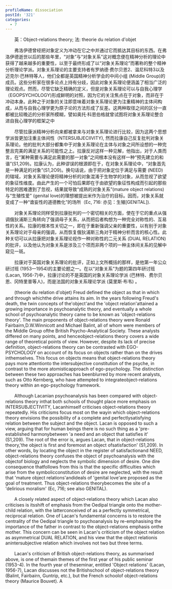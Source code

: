 ```yaml
---
profileName: dissociation
postId: '321'
categories:
  - 7
---
```



‌‌‌‌　　英：Object-relations theory; 法: theorie du relation d'objet


‌‌‌‌　　弗洛伊德曾经把对象定义为冲动在它之中并通过它而抵达其目标的东西。在弗洛伊德逝世以后的那些年里，“对象”与“对象关系”这对概念便在精神分析的理论中获得了越来越多的重要性，以至于最终形成了以“对象关系理论”而著称的整个精神分析理论学派。对象关系理论的主要支持者有罗纳德·费尔贝恩2、温尼科特3以及迈克尔·巴林特等人，他们全都是英国精神分析学会的中间小组 (Middle Group)的成员。这些分析家在很多论点上持有分歧，因此对象关系理论便涵盖了相当广泛的理论观点。然而，尽管它缺乏精确的定义，但是对象关系理论可以与自我心理学（EGOPSYCHOLOGY)形成鲜明的对照，因为它的关注焦点在于对象，而非在于冲动本身。此种之于对象的关注即意味着对象关系理论更为注重精神的主体间构成，从而与自我心理学更为原子论的方法形成了反差。这两种取径之间的区分一直都被比较晚近的分析家所模糊，譬如奥托·科恩伯格就曾试图将对象关系理论整合进自我心理学的框架之中

‌‌‌‌　　尽管拉康派精神分析向来都被拿来与对象关系理论进行比较，因为这两个思想学派皆更加注重主体间性（NTERSUBJECIIVITY), 然而拉康自己反复批判对象关系理论。他的批判大部分都集中于对象关系理论在主体与对象之间所设想的一种完整且完美的满足关系的可能性之上。拉康反对这样一种见解，他指出，对于人类而言，在“某种需要与满足此需要的那一对象”之间根本没有这样一种“预先建立的和谐”(S1,209)。拉康认为，此种谬误的根源即在于，在对象关系理论中，“对象首先是一种满足的对象”(S1,2O9)。换句话说，由于把对象定位于满足与需要 (NEED)的辖域，对象关系理论便将精神分析的对象混淆于生物学的对象，从而忽视了欲望的象征性维度。由此产生的一个可怕后果即在于由欲望的象征性构成而引起的那些特定的困难遭到了忽视，结果就导致“成熟的对象关系”(mature object relations)与“生殖性爱" (genital love)的理想被提出米作为治疗的目标。因而，对象关系就变成了一种“谵妄性的道德教化”的场所（Ec, 716: 亦见：生殖[GENITAL]).

‌‌‌‌　　对象关系理论同样受到拉康批判的一个密切相关的方面，使在于它的重点从强调俄狄浦斯三角转向了强调母子关系，从而把后者构想为一种完全对称性的、互易性的关系。拉康的根本性关切之一，即在于重新强调父亲的重要性，以有别于对象关系理论对于母亲的强调，从而恢复俄狄浦斯三角对于精神分析而言的核心性。此种关切可以从拉康把对象关系理论视作一种对称性的二元关系 (DUAL RELATION)的批评，以及他认为对象关系是涉及三个项而非两个项的一种主体间关系的见解中窥见一斑。

‌‌‌‌　　拉康对于英国对象关系理论的批评，正如上文所概括的那样，是他第一年公众研讨班 (1953一1954)的主要论题之一。在以“对象关系”为题的第四年研讨班 (Lacan, 1956-7)中，拉康讨论的不是英国的对象关系理论学派 (巴林特、费尔贝恩、冈特里普等人)，而是法国的对象关系理论学派 (莫里斯·布韦) 。


‌‌‌‌　　(theorie du relation d'objet) Freud defined the object as that in which and through whichthe drive attains its aim. In the years following Freud's death, the twin concepts of the'object'and the 'object relation'attained a growing importance in psychoanalytic theory, and eventually a whole school of psychoanalytic theory came to be known as 'object-relations theory'. The main proponents of object-relations theory were Ronald Fairbairn,D.W.Winnicott and Michael Balint, all of whom were members of the Middle Group ofthe British Psycho-Analytical Society. These analysts differed on many points, and henceobject-relations theory covers a wide range of theoretical points of view. However, despite its lack of precise definition, object-relations theory can be contrasted with EGO-PSYCHOLOGY on account of its focus on objects rather than on the drives inthemselves. This focus on objects means that object-relations theory pays more attentionto the intersubjective constitution of the psyche, in contrast to the more atomisticapproach of ego-psychology. The distinction between these two approaches has beenblurred by more recent analysts, such as Otto Kernberg, who have attempted to integrateobject-relations theory within an ego-psychology framework.

‌‌‌‌　　Although Lacanian psychoanalysis has been compared with object-relations theory inthat both schools of thought place more emphasis on INTERSUBJECTIVITY, Lacanhimself criticises object-relations theory repeatedly. His criticisms focus most on the wayin which object-relations theory envisions the possibility of a complete and perfectlysatisfying relation between the subject and the object. Lacan is opposed to such a view, arguing that for human beings there is no such thing as a 'pre-established harmonybetween 'a need and an object that satisfies it' (S1,209). The root of the error is, argues Lacan, that in object-relations theory,'the object is first and foremost an object ofsatisfaction' (S1,209). In other words, by locating the object in the register of satisfactionand NEED, object-relations theory confuses the object of psychoanalysis with the objectof biology and neglects the symbolic dimension of desire. One dire consequence thatfollows from this is that the specific difficulties which arise from the symbolicconstitution of desire are neglected, with the result that 'mature object relations'andideals of 'genital love'are proposed as the goal of treatment. Thus object-relations theorybecomes the site of a 'delirious moralism' (Ec, 716; see also GENITAL).

‌‌‌‌　　A closely related aspect of object-relations theory which Lacan also criticises is itsshift of emphasis from the Oedipal triangle onto the mother-child relation, with the latterconceived of as a perfectly symmetrical, reciprocal relation. One of Lacan's fundamental concerns is to restore the centrality of the Oedipal triangle to psychoanalysis by re-emphasising the importance of the father in contrast to the object-relations emphasis onthe mother. This concern can be seen in Lacan's criticism of the object relation as asymmetrical DUAL RELATION, and his view that the object relationis anintersubjective relation which involves not two but three terms.

‌‌‌‌　　Lacan's criticism of British object-relations theory, as summarised above, is one of themain themes of the first year of his public seminar (1953-4). In the fourth year of theseminar, entitled 'Object relations' (Lacan, 1956-7), Lacan discusses not the Britishschool of object-relations theory (Balint, Fairbairn, Guntrip, etc.), but the French schoolof object-relations theory (Maurice Bouvet). A


